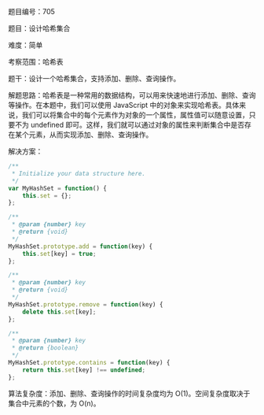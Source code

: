题目编号：705

题目：设计哈希集合

难度：简单

考察范围：哈希表

题干：设计一个哈希集合，支持添加、删除、查询操作。

解题思路：哈希表是一种常用的数据结构，可以用来快速地进行添加、删除、查询等操作。在本题中，我们可以使用 JavaScript 中的对象来实现哈希表。具体来说，我们可以将集合中的每个元素作为对象的一个属性，属性值可以随意设置，只要不为 undefined 即可。这样，我们就可以通过对象的属性来判断集合中是否存在某个元素，从而实现添加、删除、查询操作。

解决方案：

```javascript
/**
 * Initialize your data structure here.
 */
var MyHashSet = function() {
    this.set = {};
};

/** 
 * @param {number} key
 * @return {void}
 */
MyHashSet.prototype.add = function(key) {
    this.set[key] = true;
};

/** 
 * @param {number} key
 * @return {void}
 */
MyHashSet.prototype.remove = function(key) {
    delete this.set[key];
};

/** 
 * @param {number} key
 * @return {boolean}
 */
MyHashSet.prototype.contains = function(key) {
    return this.set[key] !== undefined;
};
```

算法复杂度：添加、删除、查询操作的时间复杂度均为 O(1)。空间复杂度取决于集合中元素的个数，为 O(n)。